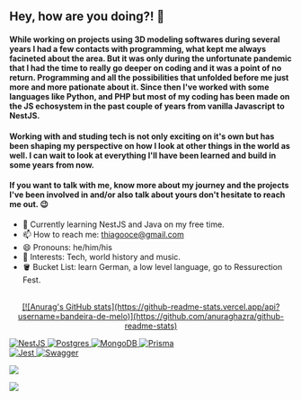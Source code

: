 
## Hey, how are you doing?! 👋

#### While working on projects using 3D modeling softwares during several years I had a few contacts with programming, what kept me always facineted about the area. But it was only during the unfortunate pandemic that I had the time to really go deeper on coding and it was a point of no return. Programming and all the possibilities that unfolded before me just more and more pationate about it. Since then I've worked with some languages like Python, and PHP but most of my coding has been made on the JS echosystem in the past couple of years from vanilla Javascript to NestJS. 

#### Working with and studing tech is not only exciting on it's own but has been shaping my perspective on how I look at other things in the world as well. I can wait to look at everything I'll have been learned and build in some years from now. 

#### If you want to talk with me, know more about my journey and the projects I've been involved in and/or also talk about yours don't hesitate to reach me out. 😉

- 🌱 Currently learning NestJS and Java on my free time.
- 📫 How to reach me: thiagooce@gmail.com
- 😄 Pronouns: he/him/his
- 🔎 Interests: Tech, world history and music.
- 🪣 Bucket List: learn German, a low level language, go to Ressurection Fest.

</br>

<div align="center">
  <a href="https://github.com/bandeira-de-melo">
  [![Anurag's GitHub stats](https://github-readme-stats.vercel.app/api?username=bandeira-de-melo)](https://github.com/anuraghazra/github-readme-stats)
</div>

![NestJS](https://img.shields.io/badge/nestjs-%23E0234E.svg?style=for-the-badge&logo=nestjs&logoColor=white)
![Postgres](https://img.shields.io/badge/postgres-%23316192.svg?style=for-the-badge&logo=postgresql&logoColor=white)
![MongoDB](https://img.shields.io/badge/MongoDB-%234ea94b.svg?style=for-the-badge&logo=mongodb&logoColor=white)
![Prisma](https://img.shields.io/badge/Prisma-3982CE?style=for-the-badge&logo=Prisma&logoColor=white)          
![Jest](https://img.shields.io/badge/-jest-%23C21325?style=for-the-badge&logo=jest&logoColor=white)
![Swagger](https://img.shields.io/badge/-Swagger-%23Clojure?style=for-the-badge&logo=swagger&logoColor=white)
          
          
            

  
  <div> 
    <a href="https://www.linkedin.com/in/thiago-bandeira-de-melo/" target="_blank"><img src="https://img.shields.io/badge/-LinkedIn-%230077B5?style=for-the-badge&logo=linkedin&logoColor=white" target="_blank"></a>

  <a href = "mailto:thiagooce@gmail.com"><img src="https://img.shields.io/badge/-Gmail-%23333?style=for-the-badge&logo=gmail&logoColor=white" target="_blank"></a>
   
 
  
 
  
